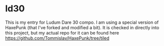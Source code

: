 ld30
====

This is my entry for Ludum Dare 30 compo.
I am using a special version of HaxePunk (that I've forked and modified a bit). It is checked in directly into this project, but my actual repo for it can be found here https://github.com/Tommislav/HaxePunk/tree/tiled
